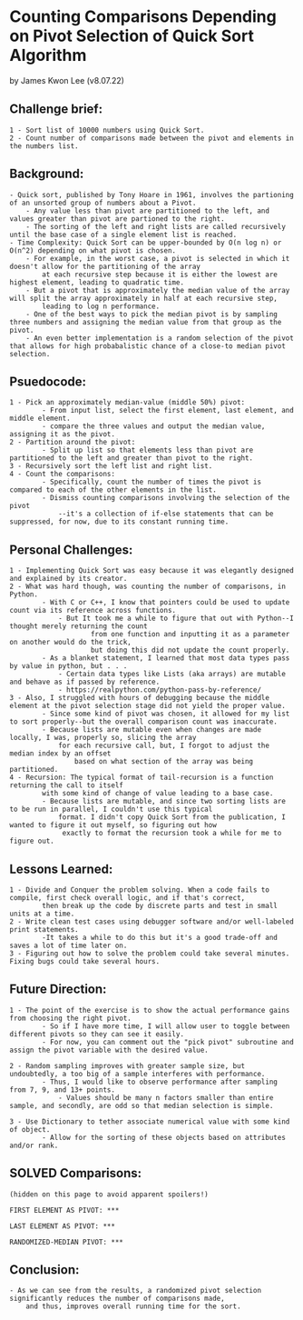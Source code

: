 # Counting Comparisons Depending on Pivot Selection of Quick Sort Algorithm
by James Kwon Lee (v8.07.22)

## Challenge brief:
    1 - Sort list of 10000 numbers using Quick Sort.
    2 - Count number of comparisons made between the pivot and elements in the numbers list.

## Background:
    - Quick sort, published by Tony Hoare in 1961, involves the partioning of an unsorted group of numbers about a Pivot.
        - Any value less than pivot are partitioned to the left, and values greater than pivot are partioned to the right.
        - The sorting of the left and right lists are called recursively until the base case of a single element list is reached.
    - Time Complexity: Quick Sort can be upper-bounded by O(n log n) or O(n^2) depending on what pivot is chosen.
        - For example, in the worst case, a pivot is selected in which it doesn't allow for the partitioning of the array
            at each recursive step because it is either the lowest are highest element, leading to quadratic time.
        - But a pivot that is approximately the median value of the array will split the array approximately in half at each recursive step, 
            leading to log n performance.
        - One of the best ways to pick the median pivot is by sampling three numbers and assigning the median value from that group as the pivot.
        - An even better implementation is a random selection of the pivot that allows for high probabalistic chance of a close-to median pivot selection. 

## Psuedocode:
    1 - Pick an approximately median-value (middle 50%) pivot:
            - From input list, select the first element, last element, and middle element.
            - compare the three values and output the median value, assigning it as the pivot.
    2 - Partition around the pivot:
            - Split up list so that elements less than pivot are partitioned to the left and greater than pivot to the right.
    3 - Recursively sort the left list and right list.
    4 - Count the comparisons:
            - Specifically, count the number of times the pivot is compared to each of the other elements in the list.
            - Dismiss counting comparisons involving the selection of the pivot
                --it's a collection of if-else statements that can be suppressed, for now, due to its constant running time.

## Personal Challenges:
    1 - Implementing Quick Sort was easy because it was elegantly designed and explained by its creator.
    2 - What was hard though, was counting the number of comparisons, in Python.
            - With C or C++, I know that pointers could be used to update count via its reference across functions.
                - But It took me a while to figure that out with Python--I thought merely returning the count 
                        from one function and inputting it as a parameter on another would do the trick, 
                        but doing this did not update the count properly.
            - As a blanket statement, I learned that most data types pass by value in python, but . . .
                - Certain data types like Lists (aka arrays) are mutable and behave as if passed by reference.
                - https://realpython.com/python-pass-by-reference/
    3 - Also, I struggled with hours of debugging because the middle element at the pivot selection stage did not yield the proper value.
            - Since some kind of pivot was chosen, it allowed for my list to sort properly--but the overall comparison count was inaccurate.
            - Because lists are mutable even when changes are made locally, I was, properly so, slicing the array
                for each recursive call, but, I forgot to adjust the median index by an offset 
                    based on what section of the array was being partitioned.
    4 - Recursion: The typical format of tail-recursion is a function returning the call to itself 
            with some kind of change of value leading to a base case.
            - Because lists are mutable, and since two sorting lists are to be run in parallel, I couldn't use this typical
                format. I didn't copy Quick Sort from the publication, I wanted to figure it out myself, so figuring out how
                 exactly to format the recursion took a while for me to figure out.

## Lessons Learned:
    1 - Divide and Conquer the problem solving. When a code fails to compile, first check overall logic, and if that's correct,
            then break up the code by discrete parts and test in small units at a time.
    2 - Write clean test cases using debugger software and/or well-labeled print statements.
            -It takes a while to do this but it's a good trade-off and saves a lot of time later on.
    3 - Figuring out how to solve the problem could take several minutes. Fixing bugs could take several hours.

## Future Direction:
    1 - The point of the exercise is to show the actual performance gains from choosing the right pivot.
            - So if I have more time, I will allow user to toggle between different pivots so they can see it easily.
            - For now, you can comment out the "pick pivot" subroutine and assign the pivot variable with the desired value.

    2 - Random sampling improves with greater sample size, but undoubtedly, a too big of a sample interferes with performance.
            - Thus, I would like to observe performance after sampling from 7, 9, and 13+ points.
                - Values should be many n factors smaller than entire sample, and secondly, are odd so that median selection is simple.

    3 - Use Dictionary to tether associate numerical value with some kind of object. 
            - Allow for the sorting of these objects based on attributes and/or rank.



## SOLVED Comparisons:
    (hidden on this page to avoid apparent spoilers!)

    FIRST ELEMENT AS PIVOT: ***

    LAST ELEMENT AS PIVOT: ***

    RANDOMIZED-MEDIAN PIVOT: ***

## Conclusion:
    - As we can see from the results, a randomized pivot selection significantly reduces the number of comparisons made,
        and thus, improves overall running time for the sort.
